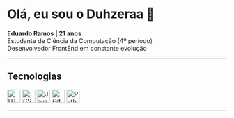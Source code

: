 # Olá, eu sou o Duhzeraa 👋

**Eduardo Ramos | 21 anos**  
Estudante de Ciência da Computação (4º período)  
Desenvolvedor FrontEnd em constante evolução

---

## Tecnologias

<p align="left">
  <img alt="HTML5" title="HTML5" width="30" src="https://cdn.jsdelivr.net/gh/devicons/devicon/icons/html5/html5-original.svg" />
  <img alt="CSS3" title="CSS3" width="30" src="https://cdn.jsdelivr.net/gh/devicons/devicon/icons/css3/css3-original.svg" />
  <img alt="JavaScript" title="JavaScript" width="30" src="https://cdn.jsdelivr.net/gh/devicons/devicon/icons/javascript/javascript-original.svg" />
  <img alt="Git" title="Git" width="30" src="https://cdn.jsdelivr.net/gh/devicons/devicon/icons/git/git-original.svg" />
  <img alt="Python" title="Python" width="30" src="https://cdn.jsdelivr.net/gh/devicons/devicon/icons/python/python-original.svg" />
</p>

---

